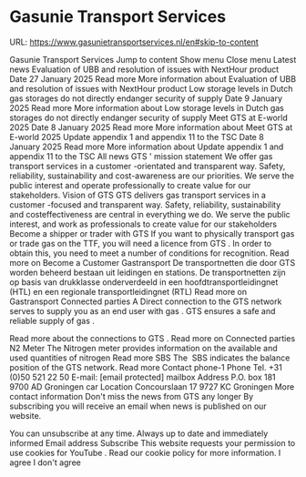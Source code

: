 # Gasunie Transport Services

URL: https://www.gasunietransportservices.nl/en#skip-to-content

Gasunie Transport Services
Jump to content
Show menu
Close menu
Latest news
Evaluation of UBB and resolution of issues with NextHour product
Date
27 January 2025
Read more
More information about Evaluation of UBB and resolution of issues with NextHour product
Low storage levels in Dutch gas storages do not directly endanger security of supply
Date
9 January 2025
Read more
More information about Low storage levels in Dutch gas storages do not directly endanger security of supply
Meet GTS at E-world 2025
Date
8 January 2025
Read more
More information about Meet GTS at E-world 2025
Update appendix 1 and appendix 11 to the TSC
Date
8 January 2025
Read more
More information about Update appendix 1 and appendix 11 to the TSC
All news
GTS
' mission statement
We offer
gas
transport services in a
customer
-orientated and transparent way. Safety, reliability, sustainability and cost-awareness are our priorities. We serve the public interest and operate professionally to create value for our stakeholders.
Vision of
GTS
GTS
delivers
gas
transport services in a
customer
-focused and transparent way. Safety, reliability, sustainability and costeffectiveness are central in everything we do. We serve the public interest, and work as professionals to create value for
our stakeholders
Become a
shipper
or trader with
GTS
If you want to physically transport
gas
or trade
gas
on the TTF, you will need a licence from
GTS
. In order to obtain this, you need to meet a number of conditions for recognition.
Read more on Become a
Customer
Gastransport
De transportnetten die door
GTS
worden beheerd bestaan uit leidingen en stations. De transportnetten zijn op basis van drukklasse onderverdeeld in een hoofdtransportleidingnet (HTL) en een regionale transportleidingnet (RTL)
Read more on Gastransport
Connected parties
A Direct
connection
to the
GTS
network serves to
supply
you as an
end user
with
gas
.
GTS
ensures a safe and reliable
supply
of
gas
.
Read more about the connections to
GTS
.
Read more on Connected parties
N2 Meter
The Nitrogen meter provides information on the available and used quantities of nitrogen
Read more
SBS
The  SBS indicates the balance position of the
GTS
network.
Read more
Contact
phone-1
Phone
Tel. +31 (0)50 521 22 50
E-mail:
[email protected]
mailbox
Address
P.O. box 181
9700 AD Groningen
car
Location
Concourslaan 17
9727 KC Groningen
More contact information
Don't miss the news from GTS any longer
By subscribing you will receive an email when news is published on our website.
You can unsubscribe at any time. Always up to date and immediately informed
Email address
Subscribe
This website requests your permission to use cookies for
YouTube
. Read our
cookie policy
for more information.
I agree
I don't agree